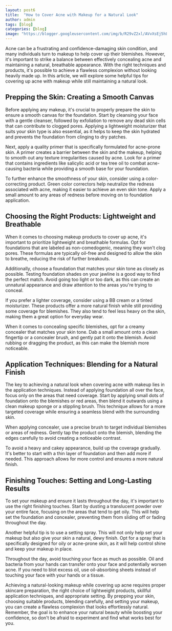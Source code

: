 ```yaml
---
layout: post6
title:  "How to Cover Acne with Makeup for a Natural Look"
author: admin
tags: [blog]
categories: [blog]
image: "https://blogger.googleusercontent.com/img/b/R29vZ2xl/AVvXsEj5hL3Mgx7sKXrYT9DpK65NcsfOaef-ROlm_NwuDa_6wNZG6ZAkdaeONh_6VKb2Sr3JK3jVsLZx3CEI7SL6Te08uhbWZ72uVBFTSdUUc5u1COqdl1PWoKTl-aTM69ZgzUOkpSivVfoOKR2VdU2cMasIRRrLwG2Sf4RqkIC3dAymWfCFybLoNRofRdYup5I/s1600/20240424_103723.jpg"
---
```



<p>Acne can be a frustrating and confidence-damaging skin condition, and many individuals turn to makeup to help cover up their blemishes. However, it's important to strike a balance between effectively concealing acne and maintaining a natural, breathable appearance. With the right techniques and products, it's possible to achieve a flawless complexion without looking heavily made up. In this article, we will explore some helpful tips for covering up acne with makeup while still maintaining a natural look.</p>
<h2>Prepping the Skin: Creating a Smooth Canvas</h2>
<p>Before applying any makeup, it's crucial to properly prepare the skin to ensure a smooth canvas for the foundation. Start by cleansing your face with a gentle cleanser, followed by exfoliation to remove any dead skin cells that can contribute to clogged pores. Applying a lightweight moisturizer that suits your skin type is also essential, as it helps to keep the skin hydrated and prevents the foundation from clinging to dry patches.</p>
<p>Next, apply a quality primer that is specifically formulated for acne-prone skin. A primer creates a barrier between the skin and the makeup, helping to smooth out any texture irregularities caused by acne. Look for a primer that contains ingredients like salicylic acid or tea tree oil to combat acne-causing bacteria while providing a smooth base for your foundation.</p>
<p>To further enhance the smoothness of your skin, consider using a color-correcting product. Green color correctors help neutralize the redness associated with acne, making it easier to achieve an even skin tone. Apply a small amount to any areas of redness before moving on to foundation application.</p>
<h2>Choosing the Right Products: Lightweight and Breathable</h2>
<p>When it comes to choosing makeup products to cover up acne, it's important to prioritize lightweight and breathable formulas. Opt for foundations that are labeled as non-comedogenic, meaning they won't clog pores. These formulas are typically oil-free and designed to allow the skin to breathe, reducing the risk of further breakouts.</p>
<p>Additionally, choose a foundation that matches your skin tone as closely as possible. Testing foundation shades on your jawline is a good way to find the perfect match. Avoid going too light or too dark, as this can create an unnatural appearance and draw attention to the areas you're trying to conceal.</p>
<p>If you prefer a lighter coverage, consider using a BB cream or a tinted moisturizer. These products offer a more natural finish while still providing some coverage for blemishes. They also tend to feel less heavy on the skin, making them a great option for everyday wear.</p>
<p>When it comes to concealing specific blemishes, opt for a creamy concealer that matches your skin tone. Dab a small amount onto a clean fingertip or a concealer brush, and gently pat it onto the blemish. Avoid rubbing or dragging the product, as this can make the blemish more noticeable.</p>
<h2>Application Techniques: Blending for a Natural Finish</h2>
<p>The key to achieving a natural look when covering acne with makeup lies in the application techniques. Instead of applying foundation all over the face, focus only on the areas that need coverage. Start by applying small dots of foundation onto the blemishes or red areas, then blend it outwards using a clean makeup sponge or a stippling brush. This technique allows for a more targeted coverage while ensuring a seamless blend with the surrounding skin.</p>
<p>When applying concealer, use a precise brush to target individual blemishes or areas of redness. Gently tap the product onto the blemish, blending the edges carefully to avoid creating a noticeable contrast.</p>
<p>To avoid a heavy and cakey appearance, build up the coverage gradually. It's better to start with a thin layer of foundation and then add more if needed. This approach allows for more control and ensures a more natural finish.</p>
<h2>Finishing Touches: Setting and Long-Lasting Results</h2>
<p>To set your makeup and ensure it lasts throughout the day, it's important to use the right finishing touches. Start by dusting a translucent powder over your entire face, focusing on the areas that tend to get oily. This will help set the foundation and concealer, preventing them from sliding off or fading throughout the day.</p>
<p>Another helpful tip is to use a setting spray. This will not only help set your makeup but also give your skin a natural, dewy finish. Opt for a spray that is specifically designed for oily or acne-prone skin, as it will help control shine and keep your makeup in place.</p>
<p>Throughout the day, avoid touching your face as much as possible. Oil and bacteria from your hands can transfer onto your face and potentially worsen acne. If you need to blot excess oil, use oil-absorbing sheets instead of touching your face with your hands or a tissue.</p>
<p>Achieving a natural-looking makeup while covering up acne requires proper skincare preparation, the right choice of lightweight products, skillful application techniques, and appropriate setting. By prepping your skin, choosing suitable products, blending carefully, and setting your makeup, you can create a flawless complexion that looks effortlessly natural. Remember, the goal is to enhance your natural beauty while boosting your confidence, so don't be afraid to experiment and find what works best for you.</p>


